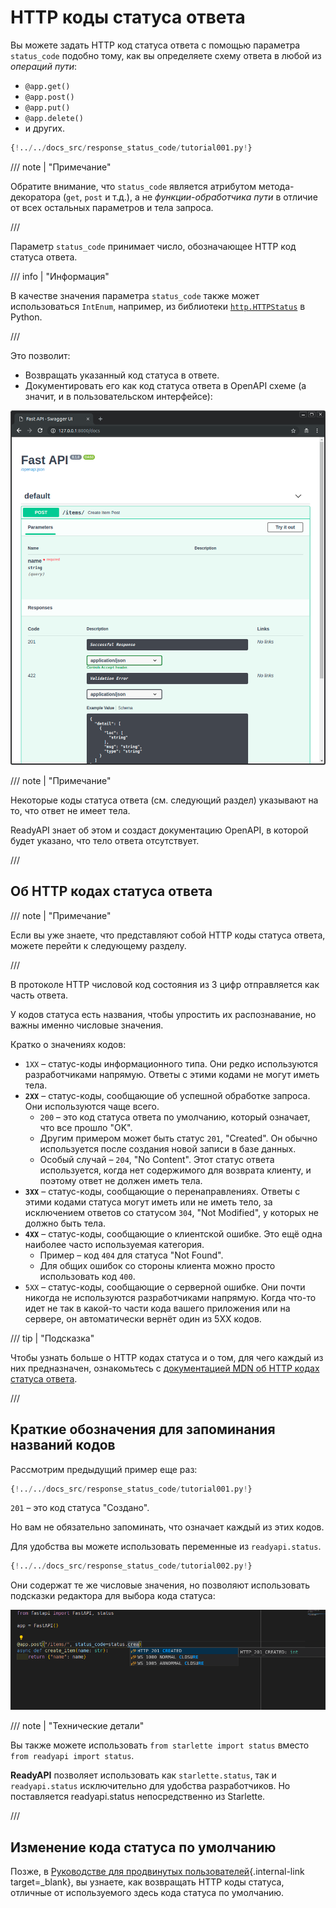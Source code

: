 # HTTP коды статуса ответа

Вы можете задать HTTP код статуса ответа с помощью параметра `status_code` подобно тому, как вы определяете схему ответа в любой из *операций пути*:

* `@app.get()`
* `@app.post()`
* `@app.put()`
* `@app.delete()`
* и других.

```Python hl_lines="6"
{!../../docs_src/response_status_code/tutorial001.py!}
```

/// note | "Примечание"

Обратите внимание, что `status_code` является атрибутом метода-декоратора (`get`, `post` и т.д.), а не *функции-обработчика пути* в отличие от всех остальных параметров и тела запроса.

///

Параметр `status_code` принимает число, обозначающее HTTP код статуса ответа.

/// info | "Информация"

В качестве значения параметра `status_code` также может использоваться `IntEnum`, например, из библиотеки <a href="https://docs.python.org/3/library/http.html#http.HTTPStatus" class="external-link" target="_blank">`http.HTTPStatus`</a> в Python.

///

Это позволит:

* Возвращать указанный код статуса в ответе.
* Документировать его как код статуса ответа в OpenAPI схеме (а значит, и в пользовательском интерфейсе):

<img src="/img/tutorial/response-status-code/image01.png">

/// note | "Примечание"

Некоторые коды статуса ответа (см. следующий раздел) указывают на то, что ответ не имеет тела.

ReadyAPI знает об этом и создаст документацию OpenAPI, в которой будет указано, что тело ответа отсутствует.

///

## Об HTTP кодах статуса ответа

/// note | "Примечание"

Если вы уже знаете, что представляют собой HTTP коды статуса ответа, можете перейти к следующему разделу.

///

В протоколе HTTP числовой код состояния из 3 цифр отправляется как часть ответа.

У кодов статуса есть названия, чтобы упростить их распознавание, но важны именно числовые значения.

Кратко о значениях кодов:

* `1XX` – статус-коды информационного типа. Они редко используются разработчиками напрямую. Ответы с этими кодами не могут иметь тела.
* **`2XX`** – статус-коды, сообщающие об успешной обработке запроса. Они используются чаще всего.
    * `200` – это код статуса ответа по умолчанию, который означает, что все прошло "OK".
    * Другим примером может быть статус `201`, "Created". Он обычно используется после создания новой записи в базе данных.
    * Особый случай – `204`, "No Content".  Этот статус ответа используется, когда нет содержимого для возврата клиенту, и поэтому ответ не должен иметь тела.
* **`3XX`** – статус-коды, сообщающие о перенаправлениях.  Ответы с этими кодами статуса могут иметь или не иметь тело, за исключением ответов со статусом `304`, "Not Modified", у которых не должно быть тела.
* **`4XX`** – статус-коды, сообщающие о клиентской ошибке. Это ещё одна наиболее часто используемая категория.
    * Пример – код `404` для статуса "Not Found".
    * Для общих ошибок со стороны клиента можно просто использовать код `400`.
* `5XX` – статус-коды, сообщающие о серверной ошибке. Они почти никогда не используются разработчиками напрямую. Когда что-то идет не так в какой-то части кода вашего приложения или на сервере, он автоматически вернёт один из 5XX кодов.

/// tip | "Подсказка"

Чтобы узнать больше о HTTP кодах статуса и о том, для чего каждый из них предназначен, ознакомьтесь с <a href="https://developer.mozilla.org/en-US/docs/Web/HTTP/Status" class="external-link" target="_blank">документацией <abbr title="Mozilla Developer Network">MDN</abbr> об HTTP кодах статуса ответа</a>.

///

## Краткие обозначения для запоминания названий кодов

Рассмотрим предыдущий пример еще раз:

```Python hl_lines="6"
{!../../docs_src/response_status_code/tutorial001.py!}
```

`201` – это код статуса "Создано".

Но вам не обязательно запоминать, что означает каждый из этих кодов.

Для удобства вы можете использовать переменные из `readyapi.status`.

```Python hl_lines="1  6"
{!../../docs_src/response_status_code/tutorial002.py!}
```

Они содержат те же числовые значения, но позволяют использовать подсказки редактора для выбора кода статуса:

<img src="/img/tutorial/response-status-code/image02.png">

/// note | "Технические детали"

Вы также можете использовать `from starlette import status` вместо `from readyapi import status`.

**ReadyAPI** позволяет использовать как `starlette.status`, так и `readyapi.status` исключительно для удобства разработчиков. Но поставляется readyapi.status непосредственно из Starlette.

///

## Изменение кода статуса по умолчанию

Позже, в [Руководстве для продвинутых пользователей](../advanced/response-change-status-code.md){.internal-link target=_blank}, вы узнаете, как возвращать HTTP коды статуса, отличные от используемого здесь кода статуса по умолчанию.
